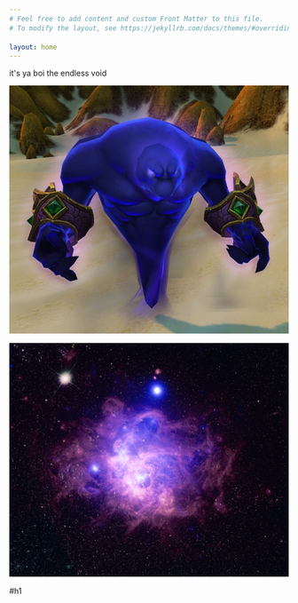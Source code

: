```yaml
---
# Feel free to add content and custom Front Matter to this file.
# To modify the layout, see https://jekyllrb.com/docs/themes/#overriding-theme-defaults

layout: home
---
```


it's ya boi the endless void

![image](voidwalker.jpg)

![image](void.jpg)

#h1
